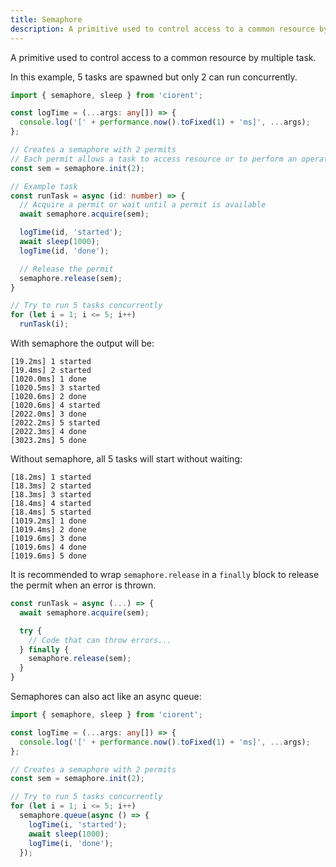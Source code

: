 ```yaml
---
title: Semaphore
description: A primitive used to control access to a common resource by multiple task.
---
```


A primitive used to control access to a common resource by multiple task.

In this example, 5 tasks are spawned but only 2 can run concurrently.
```ts {9, 14, 21}
import { semaphore, sleep } from 'ciorent';

const logTime = (...args: any[]) => {
  console.log('[' + performance.now().toFixed(1) + 'ms]', ...args);
};

// Creates a semaphore with 2 permits
// Each permit allows a task to access resource or to perform an operation concurrently
const sem = semaphore.init(2);

// Example task
const runTask = async (id: number) => {
  // Acquire a permit or wait until a permit is available
  await semaphore.acquire(sem);

  logTime(id, 'started');
  await sleep(1000);
  logTime(id, 'done');

  // Release the permit
  semaphore.release(sem);
}

// Try to run 5 tasks concurrently
for (let i = 1; i <= 5; i++)
  runTask(i);
```

With semaphore the output will be:
```
[19.2ms] 1 started
[19.4ms] 2 started
[1020.0ms] 1 done
[1020.5ms] 3 started
[1020.6ms] 2 done
[1020.6ms] 4 started
[2022.0ms] 3 done
[2022.2ms] 5 started
[2022.3ms] 4 done
[3023.2ms] 5 done
```

Without semaphore, all 5 tasks will start without waiting:
```
[18.2ms] 1 started
[18.3ms] 2 started
[18.3ms] 3 started
[18.4ms] 4 started
[18.4ms] 5 started
[1019.2ms] 1 done
[1019.4ms] 2 done
[1019.6ms] 3 done
[1019.6ms] 4 done
[1019.6ms] 5 done
```

It is recommended to wrap `semaphore.release` in a `finally` block to release the permit when an error is thrown.
```ts
const runTask = async (...) => {
  await semaphore.acquire(sem);

  try {
    // Code that can throw errors...
  } finally {
    semaphore.release(sem);
  }
}
```

Semaphores can also act like an async queue:
```ts
import { semaphore, sleep } from 'ciorent';

const logTime = (...args: any[]) => {
  console.log('[' + performance.now().toFixed(1) + 'ms]', ...args);
};

// Creates a semaphore with 2 permits
const sem = semaphore.init(2);

// Try to run 5 tasks concurrently
for (let i = 1; i <= 5; i++)
  semaphore.queue(async () => {
    logTime(i, 'started');
    await sleep(1000);
    logTime(i, 'done');
  });
```
